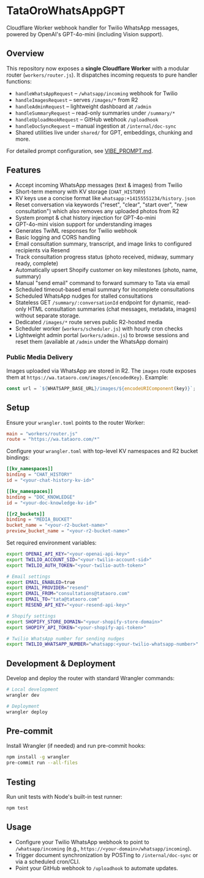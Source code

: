 # TataOroWhatsAppGPT

Cloudflare Worker webhook handler for Twilio WhatsApp messages, powered by OpenAI's GPT-4o-mini (including Vision support).

## Overview

This repository now exposes a **single Cloudflare Worker** with a modular router
(`workers/router.js`). It dispatches incoming requests to pure handler functions:

- `handleWhatsAppRequest` – `/whatsapp/incoming` webhook for Twilio
- `handleImagesRequest` – serves `/images/*` from R2
- `handleAdminRequest` – lightweight dashboard at `/admin`
- `handleSummaryRequest` – read-only summaries under `/summary/*`
- `handleUploadHookRequest` – GitHub webhook `/uploadhook`
- `handleDocSyncRequest` – manual ingestion at `/internal/doc-sync`
- Shared utilities live under `shared/` for GPT, embeddings, chunking and more.

For detailed prompt configuration, see [VIBE_PROMPT.md](docs/issues/05-closed/VIBE_PROMPT.md).

## Features

- Accept incoming WhatsApp messages (text & images) from Twilio
- Short-term memory with KV storage (`CHAT_HISTORY`)
- KV keys use a concise format like `whatsapp:+14155551234/history.json`
- Reset conversation via keywords ("reset", "clear", "start over", "new consultation") which also removes any uploaded photos from R2
- System prompt & chat history injection for GPT-4o-mini
- GPT-4o-mini vision support for understanding images
- Generates TwiML responses for Twilio webhook
- Basic logging and CORS handling
- Email consultation summary, transcript, and image links to configured recipients via Resend
- Track consultation progress status (photo received, midway, summary ready, complete)
- Automatically upsert Shopify customer on key milestones (photo, name, summary)
- Manual "send email" command to forward summary to Tata via email
- Scheduled timeout-based email summary for incomplete consultations
- Scheduled WhatsApp nudges for stalled consultations
- Stateless GET `/summary/:conversationId` endpoint for dynamic, read-only HTML consultation summaries (chat messages, metadata, images) without separate storage.
- Dedicated `/images/*` route serves public R2-hosted media
- Scheduler worker (`workers/scheduler.js`) with hourly cron checks
- Lightweight admin portal (`workers/admin.js`) to browse sessions and reset them (available at `/admin` under the WhatsApp domain)

### Public Media Delivery

Images uploaded via WhatsApp are stored in R2. The `images` route exposes them at
`https://wa.tataoro.com/images/{encodedKey}`. Example:

```js
const url = `${WHATSAPP_BASE_URL}/images/${encodeURIComponent(key)}`;
```

## Setup

Ensure your `wrangler.toml` points to the router Worker:

```toml
main = "workers/router.js"
route = "https://wa.tataoro.com/*"
```

Configure your `wrangler.toml` with top-level KV namespaces and R2 bucket bindings:

```toml
[[kv_namespaces]]
binding = "CHAT_HISTORY"
id = "<your-chat-history-kv-id>"

[[kv_namespaces]]
binding = "DOC_KNOWLEDGE"
id = "<your-doc-knowledge-kv-id>"

[[r2_buckets]]
binding = "MEDIA_BUCKET"
bucket_name = "<your-r2-bucket-name>"
preview_bucket_name = "<your-r2-bucket-name>"
```

Set required environment variables:

```bash
export OPENAI_API_KEY="<your-openai-api-key>"
export TWILIO_ACCOUNT_SID="<your-twilio-account-sid>"
export TWILIO_AUTH_TOKEN="<your-twilio-auth-token>"

# Email settings
export EMAIL_ENABLED=true
export EMAIL_PROVIDER="resend"
export EMAIL_FROM="consultations@tataoro.com"
export EMAIL_TO="tata@tataoro.com"
export RESEND_API_KEY="<your-resend-api-key>"

# Shopify settings
export SHOPIFY_STORE_DOMAIN="<your-shopify-store-domain>"
export SHOPIFY_API_TOKEN="<your-shopify-api-token>"

# Twilio WhatsApp number for sending nudges
export TWILIO_WHATSAPP_NUMBER="whatsapp:<your-twilio-whatsapp-number>"
```

## Development & Deployment

Develop and deploy the router with standard Wrangler commands:

```bash
# Local development
wrangler dev

# Deployment
wrangler deploy
```

## Pre-commit

Install Wrangler (if needed) and run pre-commit hooks:

```bash
npm install -g wrangler
pre-commit run --all-files
```

## Testing

Run unit tests with Node's built-in test runner:

```bash
npm test
```

## Usage

- Configure your Twilio WhatsApp webhook to point to `/whatsapp/incoming` (e.g., `https://<your-domain>/whatsapp/incoming`).
- Trigger document synchronization by POSTing to `/internal/doc-sync` or via a scheduled cron/CLI.
- Point your GitHub webhook to `/uploadhook` to automate updates.
